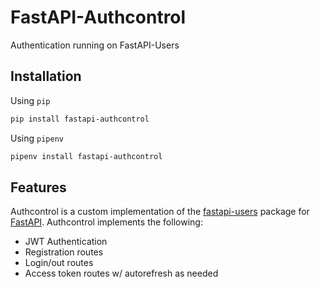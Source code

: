FastAPI-Authcontrol
===================
Authentication running on FastAPI-Users

Installation
------------

Using `pip`
```bash
pip install fastapi-authcontrol
```

Using `pipenv`

```bash
pipenv install fastapi-authcontrol
```

Features
--------
Authcontrol is a custom implementation of the [fastapi-users](https://frankie567.github.io/fastapi-users/) package for [FastAPI](https://fastapi.tiangolo.com/). Authcontrol implements the following:

- JWT Authentication
- Registration routes
- Login/out routes
- Access token routes w/ autorefresh as needed